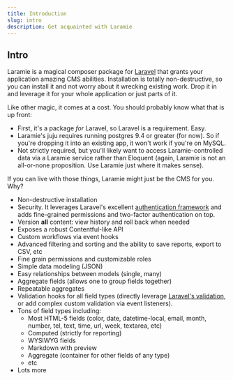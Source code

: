 ```yaml
---
title: Introduction
slug: intro
description: Get acquainted with Laramie
---
```


## Intro

Laramie is a magical composer package for [Laravel](https://laravel.com/) that grants your application amazing CMS abilities. Installation is totally non-destructive, so you can install it and not worry about it wrecking existing work. Drop it in and leverage it for your whole application or just parts of it.

Like other magic, it comes at a cost. You should probably know what that is up front:
- First, it's a package _for_ Laravel, so Laravel is a requirement. Easy.
- Laramie's juju requires running postgres 9.4 or greater (for now). So if you're dropping it into an existing app, it won't work if you're on MySQL.
- Not strictly required, but you'll likely want to access Laramie-controlled data via a Laramie service rather than Eloquent (again, Laramie is not an all-or-none proposition. Use Laramie just where it makes sense).

If you can live with those things, Laramie might just be the CMS for you. Why?

- Non-destructive installation
- Security. It leverages Laravel's excellent [authentication framework](https://laravel.com/docs/authentication) and adds fine-grained permissions and two-factor authentication on top.
- Version **all** content: view history and roll back when needed
- Exposes a robust Contentful-like API
- Custom workflows via event hooks
- Advanced filtering and sorting and the ability to save reports, export to CSV, etc
- Fine grain permissions and customizable roles
- Simple data modeling (JSON)
- Easy relationships between models (single, many)
- Aggregate fields (allows one to group fields together)
- Repeatable aggregates
- Validation hooks for all field types (directly leverage [Laravel's validation](https://laravel.com/docs/validation), or add complex custom validation via event listeners).
- Tons of field types including:
  - Most HTML-5 fields (color, date, datetime-local, email, month, number, tel, text, time, url, week, textarea, etc)
  - Computed (strictly for reporting)
  - WYSIWYG fields
  - Markdown with preview
  - Aggregate (container for other fields of any type)
  - etc
- Lots more